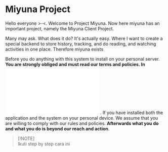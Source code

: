 # Miyuna Project

Hello everyone >-<. Welcome to Project Miyuna. Now here miyuna has an important project, namely the Miyuna Client Project.

Many may ask. What does it do? It's actually easy. Where I want to create a special backend to store history, tracking, and do reading, and watching activities in one place. Therefore miyuna exists

Before you do anything with this system to install on your personal server. **You are strongly obliged and must read our terms and policies. In ![the disclaimer we wrote here](./DISCLAIMER.md)**. If you have installed both the application and the system on your personal device. We assume that you are willing to comply with our rules and policies. **Afterwards what you do and what you do is beyond our reach and action**.


> [!NOTE]\
> Ikuti step by step cara ini